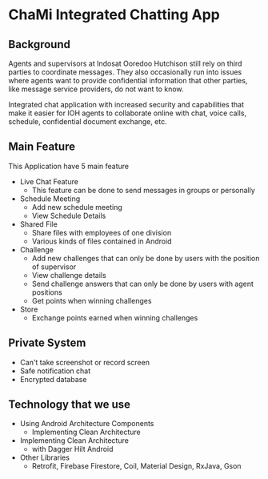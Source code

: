 # ChaMi Integrated Chatting App

## Background
Agents and supervisors at Indosat Ooredoo Hutchison still rely on third parties to coordinate messages. They also occasionally run into issues where agents want to provide confidential information that other parties, like message service providers, do not want to know. 

Integrated chat application with increased security and capabilities that make it easier for IOH agents to collaborate online with chat, voice calls, schedule, confidential document exchange, etc.

## Main Feature
This Application have 5 main feature <br/>
- Live Chat Feature <br/>
  - This feature can be done to send messages in groups or personally
- Schedule Meeting
  - Add new schedule meeting
  - View Schedule Details
- Shared File
  - Share files with employees of one division
  - Various kinds of files contained in Android
- Challenge
  - Add new challenges that can only be done by users with the position of supervisor
  - View challenge details
  - Send challenge answers that can only be done by users with agent positions 
  - Get points when winning challenges
- Store
  - Exchange points earned when winning challenges

## Private System
- Can't take screenshot or record screen
- Safe notification chat
- Encrypted database

## Technology that we use
- Using Android Architecture Components
  - Implementing Clean Architecture
- Implementing Clean Architecture
  - with Dagger Hilt Android
- Other Libraries
  - Retrofit, Firebase Firestore, Coil, Material Design, RxJava, Gson
